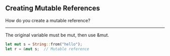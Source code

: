 ## Creating Mutable References

How do you create a mutable reference?

---

The original variable must be mut, then use &mut.

```rust
let mut s = String::from("hello");
let r = &mut s;  // Mutable reference
```

